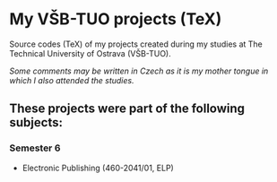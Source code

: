 # My VŠB-TUO projects (TeX)
Source codes (TeX) of my projects created during my studies at The Technical University of Ostrava (VŠB-TUO).

*Some comments may be written in Czech as it is my mother tongue in which I also attended the studies.*

## These projects were part of the following subjects:
### Semester 6
- Electronic Publishing (460-2041/01, ELP)

